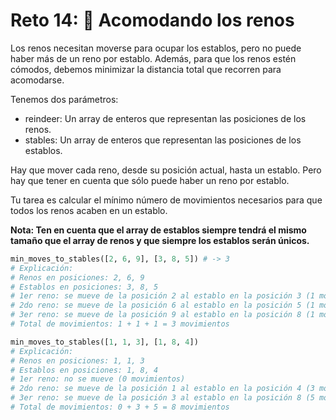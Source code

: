 # Reto 14: 🦌 Acomodando los renos

Los renos necesitan moverse para ocupar los establos, pero no puede haber más de un reno por establo. Además, para que los renos estén cómodos, debemos minimizar la distancia total que recorren para acomodarse.

Tenemos dos parámetros:
- reindeer: Un array de enteros que representan las posiciones de los renos.
- stables: Un array de enteros que representan las posiciones de los establos.

Hay que mover cada reno, desde su posición actual, hasta un establo. Pero hay que tener en cuenta que sólo puede haber un reno por establo.

Tu tarea es calcular el mínimo número de movimientos necesarios para que todos los renos acaben en un establo.

**Nota: Ten en cuenta que el array de establos siempre tendrá el mismo tamaño que el array de renos y que siempre los establos serán únicos.**

```python
min_moves_to_stables([2, 6, 9], [3, 8, 5]) # -> 3
# Explicación:
# Renos en posiciones: 2, 6, 9
# Establos en posiciones: 3, 8, 5
# 1er reno: se mueve de la posición 2 al establo en la posición 3 (1 movimiento).
# 2do reno: se mueve de la posición 6 al establo en la posición 5 (1 movimiento)
# 3er reno: se mueve de la posición 9 al establo en la posición 8 (1 movimiento).
# Total de movimientos: 1 + 1 + 1 = 3 movimientos

min_moves_to_stables([1, 1, 3], [1, 8, 4])
# Explicación:
# Renos en posiciones: 1, 1, 3
# Establos en posiciones: 1, 8, 4
# 1er reno: no se mueve (0 movimientos)
# 2do reno: se mueve de la posición 1 al establo en la posición 4 (3 movimientos)
# 3er reno: se mueve de la posición 3 al establo en la posición 8 (5 movimientos)
# Total de movimientos: 0 + 3 + 5 = 8 movimientos
```